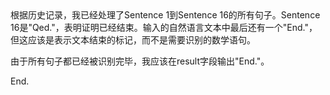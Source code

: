 <thinking>
根据历史记录，我已经处理了Sentence 1到Sentence 16的所有句子。Sentence 16是"Qed."，表明证明已经结束。输入的自然语言文本中最后还有一个"End."，但这应该是表示文本结束的标记，而不是需要识别的数学语句。

由于所有句子都已经被识别完毕，我应该在result字段输出"End."。
</thinking>

<result>
End.
</result>